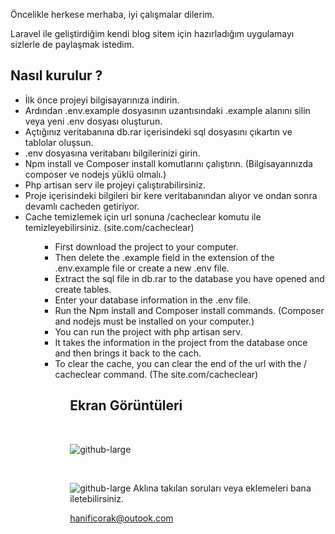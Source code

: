 <p>Öncelikle herkese merhaba, iyi çalışmalar dilerim.</p>

<p> Laravel ile geliştirdiğim kendi blog sitem için hazırladığım uygulamayı sizlerle de paylaşmak istedim. </p>

<h2>Nasıl kurulur ? </h2>

<ul>
    <li>İlk önce projeyi bilgisayarınıza indirin.</li>    
    <li>Ardından .env.example dosyasının uzantısındaki .example alanını silin veya yeni .env dosyası oluşturun. </li>    
    <li>Açtığınız veritabanına db.rar içerisindeki sql dosyasını çıkartın ve tablolar oluşsun. </li>    
    <li>.env dosyasına veritabanı bilgilerinizi girin. </li>    
    <li>Npm install ve Composer install komutlarını çalıştırın. (Bilgisayarınızda composer ve nodejs yüklü olmalı.) </li>    
    <li> Php artisan serv ile projeyi çalıştırabilirsiniz. </li>    
    <li> Proje içerisindeki bilgileri bir kere veritabanından alıyor ve ondan sonra devamlı cacheden getiriyor. </li>    
    <li> Cache temizlemek için url sonuna /cacheclear komutu ile temizleyebilirsiniz.  (site.com/cacheclear) </li>    
<ul>
    


<ul>
    <li>First download the project to your computer.</li>    
    <li>Then delete the .example field in the extension of the .env.example file or create a new .env file.</li>    
    <li>Extract the sql file in db.rar to the database you have opened and create tables.</li>    
    <li>Enter your database information in the .env file.</li>    
    <li>Run the Npm install and Composer install commands. (Composer and nodejs must be installed on your computer.) </li>    
    <li> You can run the project with php artisan serv.</li>    
    <li> It takes the information in the project from the database once and then brings it back to the cach. </li>    
    <li>To clear the cache, you can clear the end of the url with the / cacheclear command. (The site.com/cacheclear)</li>    
<ul>
    
<h2>Ekran Görüntüleri</h2>

<br/>

![github-large](https://i.imgyukle.com/2020/06/28/CqA6Mb.png)

<br/>

![github-large](https://i.imgyukle.com/2020/06/28/CqA4pS.png)
Aklına takılan soruları veya eklemeleri bana iletebilirsiniz.
    
hanificorak@outook.com
